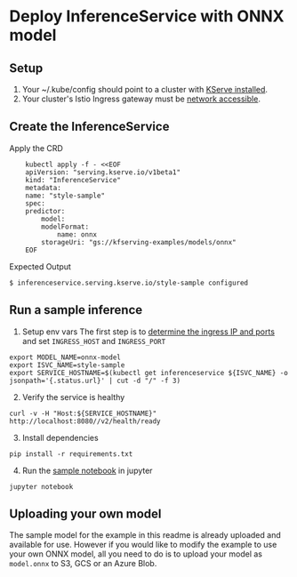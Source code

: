 
# Deploy InferenceService with ONNX model
## Setup
1. Your ~/.kube/config should point to a cluster with [KServe installed](https://github.com/kserve/kserve#installation).
2. Your cluster's Istio Ingress gateway must be [network accessible](https://istio.io/latest/docs/tasks/traffic-management/ingress/ingress-control/).

## Create the InferenceService
Apply the CRD

```shell
    kubectl apply -f - <<EOF
    apiVersion: "serving.kserve.io/v1beta1"
    kind: "InferenceService"
    metadata:
    name: "style-sample"
    spec:
    predictor:
        model:
        modelFormat:
            name: onnx
        storageUri: "gs://kfserving-examples/models/onnx"
    EOF
```

Expected Output
```
$ inferenceservice.serving.kserve.io/style-sample configured
```

## Run a sample inference

1. Setup env vars
The first step is to [determine the ingress IP and ports](https://kserve.github.io/website/master/get_started/first_isvc/#4-determine-the-ingress-ip-and-ports) and set `INGRESS_HOST` and `INGRESS_PORT`

```
export MODEL_NAME=onnx-model
export ISVC_NAME=style-sample
export SERVICE_HOSTNAME=$(kubectl get inferenceservice ${ISVC_NAME} -o jsonpath='{.status.url}' | cut -d "/" -f 3)
```
2. Verify the service is healthy
```
curl -v -H "Host:${SERVICE_HOSTNAME}" http://localhost:8080//v2/health/ready
```
3. Install dependencies
```
pip install -r requirements.txt
```
4. Run the [sample notebook](mosaic-onnx.ipynb) in jupyter
```
jupyter notebook
```

## Uploading your own model
The sample model for the example in this readme is already uploaded and available for use. However if you would like to modify the example to use your own ONNX model, all you need to do is to upload your model as `model.onnx` to S3, GCS or an Azure Blob.
